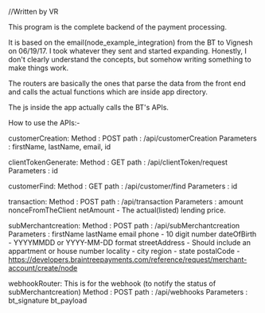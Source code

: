 //Written by VR

This program is the complete backend of the payment processing.

It is based on the email(node_example_integration) from the BT to Vignesh on 06/19/17. I took whatever they sent and started expanding. Honestly, I don't clearly understand the concepts, but somehow writing something to make things work.

The routers are basically the ones that parse the data from the front end and calls the actual functions which are inside app directory.

The js inside the app actually calls the BT's APIs.

How to use the APIs:-

customerCreation:
  Method     : POST
  path       : /api/customerCreation
  Parameters : firstName, lastName, email, id  

clientTokenGenerate:
  Method     : GET
  path       : /api/clientToken/request
  Parameters : id

customerFind:
  Method     : GET
  path       : /api/customer/find
  Parameters : id  

transaction:
  Method     : POST
  path       : /api/transaction
  Parameters :
        amount
        nonceFromTheClient
        netAmount - The actual(listed) lending price.

subMerchantcreation:
  Method     : POST
  path       : /api/subMerchantcreation
  Parameters :
      firstName
      lastName
      email
      phone - 10 digit number
      dateOfBirth - YYYYMMDD or YYYY-MM-DD format
      streetAddress - Should include an appartment or house number
      locality - city
      region - state
      postalCode -
https://developers.braintreepayments.com/reference/request/merchant-account/create/node

webhookRouter:
  This is for the webhook (to notify the status of subMerchantcreation)
  Method     : POST
  path       : /api/webhooks
  Parameters : bt_signature
               bt_payload
